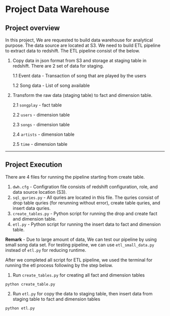 # Project Data Warehouse

## Project overview
In this project, We are requested to build data warehouse for analytical purpose. The data source are located at S3. We need to build ETL pipeline to extract data to redshift. The ETL pipeline consist of the below.

1. Copy data in json format from S3 and storage at staging table in redshift. There are 2 set of data for staging.

    1.1 Event data - Transaction of song that are played by the users
    
    1.2 Song data -  List of song available

2. Transform the raw data (staging table) to fact and dimension table.

    2.1 `songplay` - fact table

    2.2 `users` - dimension table

    2.3 `songs` - dimension table

    2.4 `artists` - dimension table

    2.5 `time` - dimension table
---
## Project Execution
There are 4 files for running the pipeline starting from create table.
1. `dwh.cfg` - Configration file consists of redshift configuration, role, and data source location (S3).
2. `sql_quries.py` - All quries are located in this file. The quries consist of drop table quries (for rerunning without error), create table quries, and insert data quries.
3. `create_tables.py` - Python script for running the drop and create fact and dimension table.
4. `etl.py` - Python script for running the insert data to fact and dimension table.

**Remark** - Due to large amount of data, We can test our pipeline by using small song data set. For testing pipeline, we can use `etl_small_data.py` instead of `etl.py` for reducing runtime.

After we completed all script for ETL pipeline, we used the terminal for running the etl process following by the step below.
1. Run `create_tables.py` for creating all fact and dimension tables 

```
python create_table.py
```
2. Run `etl.py` for copy the data to staging table, then insert data from staging table to fact and dimension tables
```
python etl.py
```